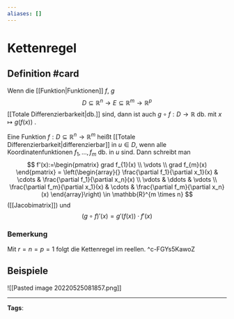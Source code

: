 ```yaml
---
aliases: []
---
```


# Kettenregel
## Definition #card
Wenn die [[Funktion|Funktionen]] $f$, $g$
$$
D\subseteq \mathbb{R}^{n}\to E \subseteq \mathbb{R}^{m}\to \mathbb{R}^{p}
$$
[[Totale Differenzierbarkeit|db.]] sind, dann ist auch $g \circ f: D \to \mathbb{R}$ db. mit $x \mapsto g(f(x))$ .

Eine Funktion $f: D\subseteq \mathbb{R}^{n}\to \mathbb{R}^m$ heißt [[Totale Differenzierbarkeit|differenzierbar]] in $u \in D$, wenn alle Koordinatenfunktionen $f_{1}, ... , f_{m}$ db. in $u$ sind. Dann schreibt man
$$
f'(x):=\begin{pmatrix}
grad f_{1}(x) \\ \vdots \\ grad f_{m}(x)
\end{pmatrix} =
\left(\begin{array}{}
\frac{\partial f_1}{\partial x_1}(x) & \cdots & \frac{\partial f_1}{\partial x_n}(x) \\
\vdots & \ddots & \vdots \\
\frac{\partial f_m}{\partial x_1}(x) & \cdots & \frac{\partial f_m}{\partial x_n}(x)
\end{array}\right)
\in \mathbb{R}^{m \times n}
$$
([[Jacobimatrix]]) und
$$(g \circ f)'(x) = g'(f(x)) \cdot f'(x)$$

### Bemerkung
Mit $r=n=p=1$ folgt die Kettenregel im reellen.
^c-FGYs5KawoZ

## Beispiele
![[Pasted image 20220525081857.png]]

---
**Tags**: 